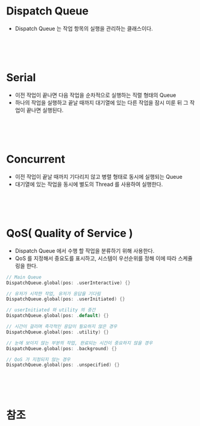 

# Dispatch Queue
- Dispatch Queue 는 작업 항목의 실행을 관리하는 클래스이다.

<br><br><br>

# Serial
- 이전 작업이 끝나면 다음 작업을 순차적으로 실행하는 직렬 형태의 Queue
- 하나의 작업을 실행하고 끝날 때까지 대기열에 있는 다른 작업을 잠시 미룬 뒤 그 작업이 끝나면 실행된다.

<br><br><br>

# Concurrent
- 이전 작업이 끝날 때까지 기다리지 않고 병렬 형태로 동시에 실행되는 Queue
- 대기열에 있는 작업을 동시에 별도의 Thread 를 사용하여 실행한다.

<br><br><br>

# QoS( Quality of Service )
- Dispatch Queue 에서 수행 할 작업을 분류하기 위해 사용한다.
- QoS 를 지정해서 중요도를 표시하고, 시스템이 우선순위를 정해 이에 따라 스케쥴링을 한다.

```swift
// Main Queue
DispatchQueue.global(pos: .userInteractive) {}

// 유저가 시작한 작업, 유저가 응답을 기다림
DispatchQueue.global(pos: .userInitiated) {}

// userInitiated 와 utility 의 중간
DispatchQueue.global(pos: .default) {}

// 시간이 걸리며 즉각적인 응답이 필요하지 않은 경우
DispatchQueue.global(pos: .utility) {}

// 눈에 보이지 않는 부분의 작업, 완료되는 시간이 중요하지 않을 경우
DispatchQueue.global(pos: .background) {}

// QoS 가 지정되지 않는 경우
DispatchQueue.global(pos: .unspecified) {}
```

<br><br><br>

# 참조
